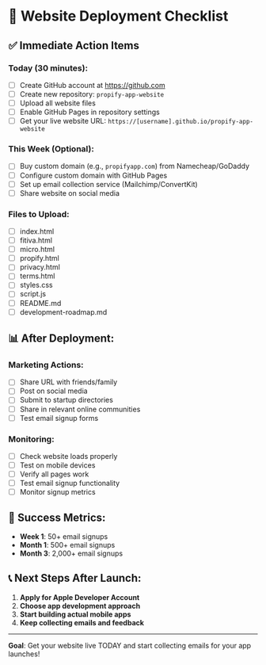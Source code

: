 # 🚀 Website Deployment Checklist

## ✅ Immediate Action Items

### Today (30 minutes):
- [ ] Create GitHub account at https://github.com
- [ ] Create new repository: `propify-app-website`
- [ ] Upload all website files
- [ ] Enable GitHub Pages in repository settings
- [ ] Get your live website URL: `https://[username].github.io/propify-app-website`

### This Week (Optional):
- [ ] Buy custom domain (e.g., `propifyapp.com`) from Namecheap/GoDaddy
- [ ] Configure custom domain with GitHub Pages
- [ ] Set up email collection service (Mailchimp/ConvertKit)
- [ ] Share website on social media

### Files to Upload:
- [ ] index.html
- [ ] fitiva.html  
- [ ] micro.html
- [ ] propify.html
- [ ] privacy.html
- [ ] terms.html
- [ ] styles.css
- [ ] script.js
- [ ] README.md
- [ ] development-roadmap.md

## 📊 After Deployment:

### Marketing Actions:
- [ ] Share URL with friends/family
- [ ] Post on social media
- [ ] Submit to startup directories
- [ ] Share in relevant online communities
- [ ] Test email signup forms

### Monitoring:
- [ ] Check website loads properly
- [ ] Test on mobile devices
- [ ] Verify all pages work
- [ ] Test email signup functionality
- [ ] Monitor signup metrics

## 🎯 Success Metrics:
- **Week 1**: 50+ email signups
- **Month 1**: 500+ email signups  
- **Month 3**: 2,000+ email signups

## 📞 Next Steps After Launch:
1. **Apply for Apple Developer Account**
2. **Choose app development approach**
3. **Start building actual mobile apps**
4. **Keep collecting emails and feedback**

---
**Goal**: Get your website live TODAY and start collecting emails for your app launches! 